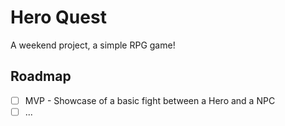 # Hero Quest

A weekend project, a simple RPG game!

## Roadmap

- [ ] MVP - Showcase of a basic fight between a Hero and a NPC
- [ ] ...